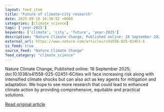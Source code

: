 ```yaml
---
layout: feed_item
title: "Future of climate–city research"
date: 2025-09-18 16:30:52 +0000
categories: [climate_science]
tags: ['year-2025']
keywords: ['climate', 'city', 'future', 'year-2025']
description: "Nature Climate Change, Published online: 18 September 2025; doi:10"
external_url: https://www.nature.com/articles/s41558-025-02451-6
is_feed: true
source_feed: "Nature Climate Change"
feed_category: "climate_science"
---
```


Nature Climate Change, Published online: 18 September 2025; doi:10.1038/s41558-025-02451-6Cities will face increasing risk along with intensified climate shocks but can also act as key agents for mitigation and adaptation. We hope to see more research that could lead to enhanced climate action by providing comprehensive, equitable and practical solutions.

[Read original article](https://www.nature.com/articles/s41558-025-02451-6)
